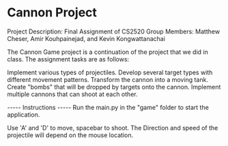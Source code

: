 # Cannon Project

Project Description:
Final Assignment of CS2520 Group Members: Matthew Cheser, Amir Kouhpainejad, and Kevin Kongwattanachai



The Cannon Game project is a continuation of the project that we did in class. The assignment tasks are as follows:

Implement various types of projectiles.
Develop several target types with different movement patterns.
Transform the cannon into a moving tank.
Create "bombs" that will be dropped by targets onto the cannon.
Implement multiple cannons that can shoot at each other.

----- Instructions -----
Run the main.py in the "game" folder to start the application.

Use 'A' and 'D' to move, spacebar to shoot. 
The Direction and speed of the projectile will depend on the mouse location.
